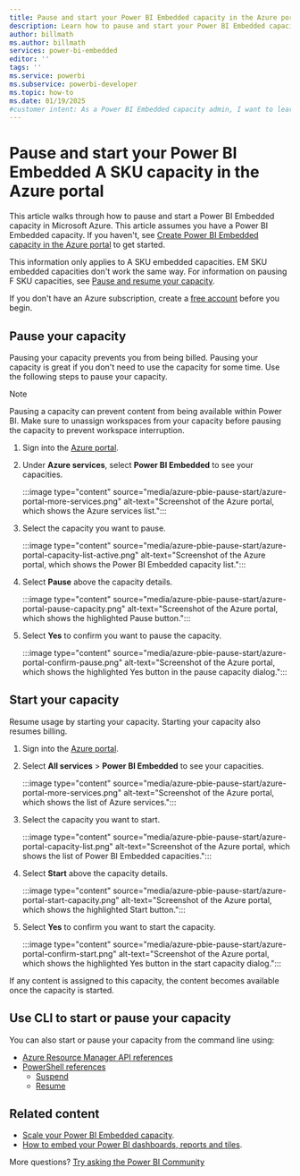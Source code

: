 ```yaml
---
title: Pause and start your Power BI Embedded capacity in the Azure portal
description: Learn how to pause and start your Power BI Embedded capacity in the Microsoft Azure portal to pause billing when the capacity isn't needed.
author: billmath
ms.author: billmath
services: power-bi-embedded
editor: ''
tags: ''
ms.service: powerbi
ms.subservice: powerbi-developer
ms.topic: how-to
ms.date: 01/19/2025
#customer intent: As a Power BI Embedded capacity admin, I want to learn how to pause and start my capacity in the Azure portal to prevent billing when the capacity isn't needed.
---
```


# Pause and start your Power BI Embedded A SKU capacity in the Azure portal

This article walks through how to pause and start a Power BI Embedded capacity in Microsoft Azure. This article assumes you have a Power BI Embedded capacity. If you haven't, see [Create Power BI Embedded capacity in the Azure portal](azure-pbie-create-capacity.md) to get started.

This information only applies to A SKU embedded capacities. EM SKU embedded capacities don't work the same way. For information on pausing F SKU capacities, see [Pause and resume your capacity](/fabric/enterprise/pause-resume).

If you don't have an Azure subscription, create a [free account](https://azure.microsoft.com/free/) before you begin.

## Pause your capacity

Pausing your capacity prevents you from being billed. Pausing your capacity is great if you don't need to use the capacity for some time. Use the following steps to pause your capacity.

> [!NOTE]
> Pausing a capacity can prevent content from being available within Power BI. Make sure to unassign workspaces from your capacity before pausing the capacity to prevent workspace interruption.

1. Sign into the [Azure portal](https://portal.azure.com/).

2. Under **Azure services**, select **Power BI Embedded** to see your capacities.

    :::image type="content" source="media/azure-pbie-pause-start/azure-portal-more-services.png" alt-text="Screenshot of the Azure portal, which shows the Azure services list.":::

3. Select the capacity you want to pause.

    :::image type="content" source="media/azure-pbie-pause-start/azure-portal-capacity-list-active.png" alt-text="Screenshot of the Azure portal, which shows the Power BI Embedded capacity list.":::

4. Select **Pause** above the capacity details.

    :::image type="content" source="media/azure-pbie-pause-start/azure-portal-pause-capacity.png" alt-text="Screenshot of the Azure portal, which shows the highlighted Pause button.":::

5. Select **Yes** to confirm you want to pause the capacity.

    :::image type="content" source="media/azure-pbie-pause-start/azure-portal-confirm-pause.png" alt-text="Screenshot of the Azure portal, which shows the highlighted Yes button in the pause capacity dialog.":::

## Start your capacity

Resume usage by starting your capacity. Starting your capacity also resumes billing.

1. Sign into the [Azure portal](https://portal.azure.com/).

2. Select **All services** > **Power BI Embedded** to see your capacities.

    :::image type="content" source="media/azure-pbie-pause-start/azure-portal-more-services.png" alt-text="Screenshot of the Azure portal, which shows the list of Azure services.":::

3. Select the capacity you want to start.

    :::image type="content" source="media/azure-pbie-pause-start/azure-portal-capacity-list.png" alt-text="Screenshot of the Azure portal, which shows the list of Power BI Embedded capacities.":::

4. Select **Start** above the capacity details.

    :::image type="content" source="media/azure-pbie-pause-start/azure-portal-start-capacity.png" alt-text="Screenshot of the Azure portal, which shows the highlighted Start button.":::

5. Select **Yes** to confirm you want to start the capacity.

    :::image type="content" source="media/azure-pbie-pause-start/azure-portal-confirm-start.png" alt-text="Screenshot of the Azure portal, which shows the highlighted Yes button in the start capacity dialog.":::

If any content is assigned to this capacity, the content becomes available once the capacity is started.

## Use CLI to start or pause your capacity

You can also start or pause your capacity from the command line using:

* [Azure Resource Manager API references](/rest/api/power-bi-embedded/capacities)
* [PowerShell references](/powershell/module/az.powerbiembedded)
  * [Suspend](/powershell/module/az.powerbiembedded/suspend-azpowerbiembeddedcapacity)
  * [Resume](/powershell/module/az.powerbiembedded/resume-azpowerbiembeddedcapacity)

## Related content

* [Scale your Power BI Embedded capacity](azure-pbie-scale-capacity.md).
* [How to embed your Power BI dashboards, reports and tiles](https://powerbi.microsoft.com/documentation/powerbi-developer-embedding-content/).

More questions? [Try asking the Power BI Community](https://community.powerbi.com/)
